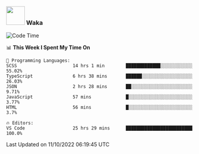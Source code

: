 ### <img src="https://media.giphy.com/media/VgCDAzcKvsR6OM0uWg/giphy.gif" width="50"> Waka

  <!--START_SECTION:waka-->
![Code Time](http://img.shields.io/badge/Code%20Time-926%20hrs%2028%20mins-blue)

📊 **This Week I Spent My Time On** 

```text
💬 Programming Languages: 
SCSS                     14 hrs 1 min        █████████████░░░░░░░░░░░░   55.02% 
TypeScript               6 hrs 38 mins       ██████░░░░░░░░░░░░░░░░░░░   26.03% 
JSON                     2 hrs 28 mins       ██░░░░░░░░░░░░░░░░░░░░░░░   9.71% 
JavaScript               57 mins             █░░░░░░░░░░░░░░░░░░░░░░░░   3.77% 
HTML                     56 mins             █░░░░░░░░░░░░░░░░░░░░░░░░   3.7%

🔥 Editors: 
VS Code                  25 hrs 29 mins      █████████████████████████   100.0%

```


 Last Updated on 11/10/2022 06:19:45 UTC
<!--END_SECTION:waka-->
